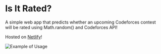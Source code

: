 # Is It Rated?
A simple web app that predicts whether an upcoming Codeforces contest will be rated using Math.random() and Codeforces API!

Hosted on [Netlify](http://is-it-rated.netlify.com/)!

![Example of Usage](https://i.imgur.com/LQKr6hC.png)
